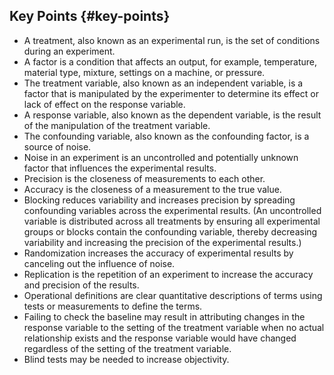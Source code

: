 ## Key Points {#key-points}

*   A treatment, also known as an experimental run, is the set of conditions during an experiment.
*   A factor is a condition that affects an output, for example, temperature, material type, mixture, settings on a machine, or pressure.
*   The treatment variable, also known as an independent variable, is a factor that is manipulated by the experimenter to determine its effect or lack of effect on the response variable.
*   A response variable, also known as the dependent variable, is the result of the manipulation of the treatment variable.
*   The confounding variable, also known as the confounding factor, is a source of noise.
*   Noise in an experiment is an uncontrolled and potentially unknown factor that influences the experimental results.
*   Precision is the closeness of measurements to each other.
*   Accuracy is the closeness of a measurement to the true value.
*   Blocking reduces variability and increases precision by spreading confounding variables across the experimental results. (An uncontrolled variable is distributed across all treatments by ensuring all experimental groups or blocks contain the confounding variable, thereby decreasing variability and increasing the precision of the experimental results.)
*   Randomization increases the accuracy of experimental results by canceling out the influence of noise.
*   Replication is the repetition of an experiment to increase the accuracy and precision of the results.
*   Operational definitions are clear quantitative descriptions of terms using tests or measurements to define the terms.
*   Failing to check the baseline may result in attributing changes in the response variable to the setting of the treatment variable when no actual relationship exists and the response variable would have changed regardless of the setting of the treatment variable.
*   Blind tests may be needed to increase objectivity.